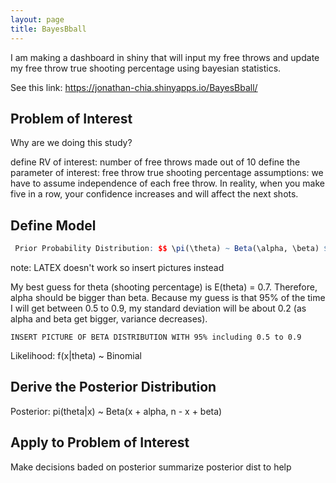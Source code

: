 ```yaml
---
layout: page
title: BayesBball
---
```

I am making a dashboard in shiny that will input my free throws and update my free throw true shooting percentage using bayesian statistics. 

See this link: https://jonathan-chia.shinyapps.io/BayesBball/

## Problem of Interest
Why are we doing this study?
  
  define RV of interest: number of free throws made out of 10
  define the parameter of interest: free throw true shooting percentage
  assumptions: we have to assume independence of each free throw. In reality, when you make five in a row, your confidence increases and      will affect the next shots.
  
## Define Model

 ```r
  Prior Probability Distribution: $$ \pi(\theta) ~ Beta(\alpha, \beta) $$
```
note: LATEX doesn't work so insert pictures instead

My best guess for theta (shooting percentage) is E(theta) = 0.7. Therefore, alpha should be bigger than beta. Because my guess is that 95% of the time I will get between 0.5 to 0.9, my standard deviation will be about 0.2 (as alpha and beta get bigger, variance decreases).  
    
    INSERT PICTURE OF BETA DISTRIBUTION WITH 95% including 0.5 to 0.9
    
  Likelihood: f(x|theta) ~ Binomial
  
## Derive the Posterior Distribution

  Posterior: pi(theta|x) ~ Beta(x + alpha, n - x + beta)
  
## Apply to Problem of Interest

  Make decisions baded on posterior
  summarize posterior dist to help
  

  
